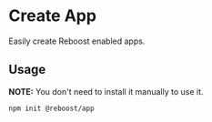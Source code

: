 # Create App
Easily create Reboost enabled apps.

## Usage
**NOTE:** You don't need to install it manually to use it.
```shell
npm init @reboost/app
```
